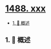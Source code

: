 # [1488. xxx](https://github.com/Tdahuyou/TNotes.leetcode/tree/main/notes/1488.%20xxx)

<!-- region:toc -->

- [1. 📝 概述](#1--概述)

<!-- endregion:toc -->

## 1. 📝 概述
